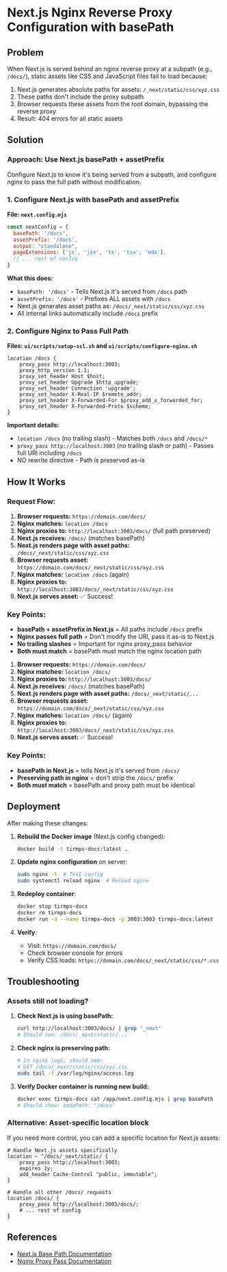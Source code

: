 # Next.js Nginx Reverse Proxy Configuration with basePath

## Problem

When Next.js is served behind an nginx reverse proxy at a subpath (e.g., `/docs/`), static assets like CSS and JavaScript files fail to load because:

1. Next.js generates absolute paths for assets: `/_next/static/css/xyz.css`
2. These paths don't include the proxy subpath
3. Browser requests these assets from the root domain, bypassing the reverse proxy
4. Result: 404 errors for all static assets

## Solution

### Approach: Use Next.js basePath + assetPrefix

Configure Next.js to know it's being served from a subpath, and configure nginx to pass the full path without modification.

### 1. Configure Next.js with basePath and assetPrefix

**File: `next.config.mjs`**

```js
const nextConfig = {
  basePath: '/docs',
  assetPrefix: '/docs',
  output: "standalone",
  pageExtensions: ['js', 'jsx', 'ts', 'tsx', 'mdx'],
  // ... rest of config
}
```

**What this does:**
- `basePath: '/docs'` - Tells Next.js it's served from `/docs` path
- `assetPrefix: '/docs'` - Prefixes ALL assets with `/docs`
- Next.js generates asset paths as: `/docs/_next/static/css/xyz.css`
- All internal links automatically include `/docs` prefix

### 2. Configure Nginx to Pass Full Path

**Files: `ui/scripts/setup-ssl.sh` and `ui/scripts/configure-nginx.sh`**

```nginx
location /docs {
    proxy_pass http://localhost:3003;
    proxy_http_version 1.1;
    proxy_set_header Host $host;
    proxy_set_header Upgrade $http_upgrade;
    proxy_set_header Connection 'upgrade';
    proxy_set_header X-Real-IP $remote_addr;
    proxy_set_header X-Forwarded-For $proxy_add_x_forwarded_for;
    proxy_set_header X-Forwarded-Proto $scheme;
}
```

**Important details:**
- `location /docs` (no trailing slash) - Matches both `/docs` and `/docs/*`
- `proxy_pass http://localhost:3003` (no trailing slash or path) - Passes full URI including `/docs`
- NO rewrite directive - Path is preserved as-is

## How It Works

### Request Flow:

1. **Browser requests:** `https://domain.com/docs/`
2. **Nginx matches:** `location /docs`
3. **Nginx proxies to:** `http://localhost:3003/docs/` (full path preserved)
4. **Next.js receives:** `/docs/` (matches basePath)
5. **Next.js renders page with asset paths:** `/docs/_next/static/css/xyz.css`
6. **Browser requests asset:** `https://domain.com/docs/_next/static/css/xyz.css`
7. **Nginx matches:** `location /docs` (again)
8. **Nginx proxies to:** `http://localhost:3003/docs/_next/static/css/xyz.css`
9. **Next.js serves asset:** ✅ Success!

### Key Points:

- **basePath + assetPrefix in Next.js** = All paths include `/docs` prefix
- **Nginx passes full path** = Don't modify the URI, pass it as-is to Next.js
- **No trailing slashes** = Important for nginx proxy_pass behavior
- **Both must match** = basePath must match the nginx location path

1. **Browser requests:** `https://domain.com/docs/`
2. **Nginx matches:** `location /docs/`
3. **Nginx proxies to:** `http://localhost:3003/docs/`
4. **Next.js receives:** `/docs/` (matches basePath)
5. **Next.js renders page with asset paths:** `/docs/_next/static/...`
6. **Browser requests asset:** `https://domain.com/docs/_next/static/css/xyz.css`
7. **Nginx matches:** `location /docs/` (again)
8. **Nginx proxies to:** `http://localhost:3003/docs/_next/static/css/xyz.css`
9. **Next.js serves asset:** ✅ Success!

### Key Points:

- **basePath in Next.js** = tells Next.js it's served from `/docs/`
- **Preserving path in nginx** = don't strip the `/docs/` prefix
- **Both must match** = basePath and proxy path must be identical

## Deployment

After making these changes:

1. **Rebuild the Docker image** (Next.js config changed):
   ```bash
   docker build -t tirmps-docs:latest .
   ```

2. **Update nginx configuration** on server:
   ```bash
   sudo nginx -t  # Test config
   sudo systemctl reload nginx  # Reload nginx
   ```

3. **Redeploy container**:
   ```bash
   docker stop tirmps-docs
   docker rm tirmps-docs
   docker run -d --name tirmps-docs -p 3003:3003 tirmps-docs:latest
   ```

4. **Verify**:
   - Visit: `https://domain.com/docs/`
   - Check browser console for errors
   - Verify CSS loads: `https://domain.com/docs/_next/static/css/*.css`

## Troubleshooting

### Assets still not loading?

1. **Check Next.js is using basePath:**
   ```bash
   curl http://localhost:3003/docs/ | grep "_next"
   # Should see: /docs/_next/static/...
   ```

2. **Check nginx is preserving path:**
   ```bash
   # In nginx logs, should see:
   # GET /docs/_next/static/css/xyz.css
   sudo tail -f /var/log/nginx/access.log
   ```

3. **Verify Docker container is running new build:**
   ```bash
   docker exec tirmps-docs cat /app/next.config.mjs | grep basePath
   # Should show: basePath: '/docs'
   ```

### Alternative: Asset-specific location block

If you need more control, you can add a specific location for Next.js assets:

```nginx
# Handle Next.js assets specifically
location ~ ^/docs/_next/static/ {
    proxy_pass http://localhost:3003;
    expires 1y;
    add_header Cache-Control "public, immutable";
}

# Handle all other /docs/ requests
location /docs/ {
    proxy_pass http://localhost:3003/docs/;
    # ... rest of config
}
```

## References

- [Next.js Base Path Documentation](https://nextjs.org/docs/app/api-reference/next-config-js/basePath)
- [Nginx Proxy Pass Documentation](https://nginx.org/en/docs/http/ngx_http_proxy_module.html#proxy_pass)

